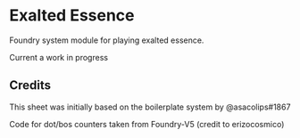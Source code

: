 # Exalted Essence

Foundry system module for playing exalted essence.

Current a work in progress

## Credits

This sheet was initially based on the boilerplate system by @asacolips#1867

Code for dot/bos counters taken from Foundry-V5 (credit to erizocosmico)

